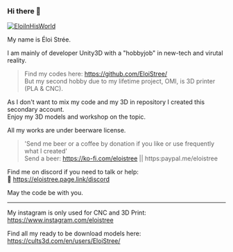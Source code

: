 ### Hi there 👋
  
  [![EloiInHisWorld](https://user-images.githubusercontent.com/20149493/120363687-b80fd000-c30c-11eb-8b1f-848e74e308ec.png)]([https://user-images.githubusercontent.com/20149493/120363687-b80fd000-c30c-11eb-8b1f-848e74e308ec.png](https://github.com/EloiStree/))
  
My name is Éloi Strée.  

  
I am mainly of developer Unity3D with a "hobbyjob" in new-tech and virutal reality.   
> Find my codes here: https://github.com/EloiStree/  
But my second hobby due to my lifetime project, OMI, is 3D printer (PLA & CNC).     

 
As I don't want to mix my code and my 3D in repository I created this secondary account.  
Enjoy my 3D models and workshop on the topic.  

All my works are under beerware license.  
> 'Send me beer or a coffee by donation if you like or use frequently what I created'  
Send a beer: https://ko-fi.com/eloistree ||  https:paypal.me/eloistree  

Find me on discord if you need to talk or help:  
💬 https://eloistree.page.link/discord  

  
May the code be with you.



-------------------

My instagram is only used for CNC and 3D Print:
https://www.instagram.com/eloistree

Find all my ready to be download models here:
https://cults3d.com/en/users/EloiStree/
